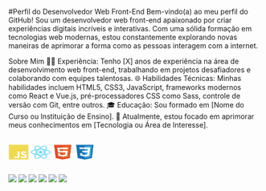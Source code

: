 
#Perfil do Desenvolvedor Web Front-End
Bem-vindo(a) ao meu perfil do GitHub! Sou um desenvolvedor web front-end apaixonado por criar experiências digitais incríveis e interativas. Com uma sólida formação em tecnologias web modernas, estou constantemente explorando novas maneiras de aprimorar a forma como as pessoas interagem com a internet.

Sobre Mim
👨‍💻 Experiência: Tenho [X] anos de experiência na área de desenvolvimento web front-end, trabalhando em projetos desafiadores e colaborando com equipes talentosas.
🌐 Habilidades Técnicas: Minhas habilidades incluem HTML5, CSS3, JavaScript, frameworks modernos como React e Vue.js, pré-processadores CSS como Sass, controle de versão com Git, entre outros.
🎓 Educação: Sou formado em [Nome do Curso ou Instituição de Ensino].
🔭 Atualmente, estou focado em aprimorar meus conhecimentos em [Tecnologia ou Área de Interesse].

<div style="display: inline_block"><br>
  <img align="center" alt="Vanderlei-Js" height="30" width="40" src="https://raw.githubusercontent.com/devicons/devicon/master/icons/javascript/javascript-plain.svg">
  <img align="center" alt="Vanderlei-React" height="30" width="40" src="https://raw.githubusercontent.com/devicons/devicon/master/icons/react/react-original.svg">
  <img align="center" alt="Vanderlei-HTML" height="30" width="40" src="https://raw.githubusercontent.com/devicons/devicon/master/icons/html5/html5-original.svg">
  <img align="center" alt="Vanderlei-CSS" height="30" width="40" src="https://raw.githubusercontent.com/devicons/devicon/master/icons/css3/css3-original.svg">
  </div>
  
  ##
 
<div> 
  <a href="https://www.youtube.com/channel/UC_-uuuZbY0AAt9CViNzvc-Q" target="_blank"><img src="https://img.shields.io/badge/YouTube-FF0000?style=for-the-badge&logo=youtube&logoColor=white" target="_blank"></a>
  <a href="https://instagram.com/rafaballerini" target="_blank"><img src="https://img.shields.io/badge/-Instagram-%23E4405F?style=for-the-badge&logo=instagram&logoColor=white" target="_blank"></a>
 	<a href="https://www.twitch.tv/rafaballerinii" target="_blank"><img src="https://img.shields.io/badge/Twitch-9146FF?style=for-the-badge&logo=twitch&logoColor=white" target="_blank"></a>
 <a href="https://discord.gg/wagxzStdcR" target="_blank"><img src="https://img.shields.io/badge/Discord-7289DA?style=for-the-badge&logo=discord&logoColor=white" target="_blank"></a> 
  <a href = "mailto:contatorafaballerini@gmail.com"><img src="https://img.shields.io/badge/-Gmail-%23333?style=for-the-badge&logo=gmail&logoColor=white" target="_blank"></a>
  <a href="https://www.linkedin.com/in/rafaella-ballerini-45875016a" target="_blank"><img src="https://img.shields.io/badge/-LinkedIn-%230077B5?style=for-the-badge&logo=linkedin&logoColor=white" target="_blank"></a> 
  
</div>

